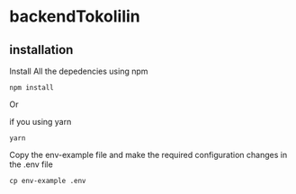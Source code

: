 # backendTokolilin

## installation

Install All the depedencies using npm

    npm install

Or

if you using yarn

    yarn

Copy the env-example file and make the required configuration changes in the .env file

    cp env-example .env
